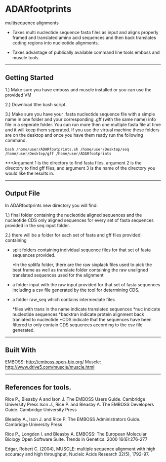 # ADARfootprints
multisequence alignments

* Takes multi nucleotide sequence fasta files as input and aligns properly framed and translated amino acid sequences and then back translates coding regions into nucleotide alignments.

* Takes advantage of publically available command line tools emboss and muscle tools.

___

## Getting Started
1.) Make sure you have emboss and muscle installed or you can use the provided VM



2.) Download tthe bash script.

3.) Make sure you have your .fasta nucleotide sequence file with a simple name in one folder and your corresponding .gff (with the same name) info file in a seperate folder.  You can run more then one multiple fasta file at time and it will keep them seperated. If you use the virtual machine these folders are on the desktop and once you have them ready run the following command.

```
bash /home/user/ADARfootprints.sh /home/user/Desktop/seq /home/user/Desktop/gff /home/user/ADARfootprints

```
   
   ***Argument 1 is the directory to find fasta files, argument 2 is the directory to find gff files, and argument 3 is the name of the directory you would like the results in.
   
___


## Output File

In ADARfootprints new directory you will find:

1.) final folder containing the nucleotide aligned sequences and the nucleotide CDS only aligned sequences for every set of fasta sequences provided in the seq input folder.

2.) there will be a folder for each set of fasta and gff files provided containing 

   * split folders containing individual sequence files for that set of fasta sequences provided.
   
      *In the splitfa folder, there are the raw sixplack files used to pick the best frame as well as translate folder containing the raw unaligned translated sequences used for the alignment 
   
   * a folder input with the raw input provided for that set of fasta sequences including a csv file generated by the tool for determining CDS.
   
   * a folder raw_seq which contains intermediate files
   
      *files with trans in the name indicate translated sequences
      *nuc indicate nucleotide sequences 
      *backtran indicate protein alignment back tranlated to nucleotide
      *CDS indicate that the sequences have been filtered to only contain CDS sequences according to the csv file generated.

___

## Built With

EMBOSS: http://emboss.open-bio.org/
Muscle: http://www.drive5.com/muscle/muscle.html


___

## References for tools.

Rice P., Bleasby A and Ison J. The EMBOSS Users Guide. Cambridge University Press
Ison J., Rice P. and Bleasby A. The EMBOSS Developers Guide. Cambridge University Press

Bleasby A., Ison J. and Rice P. The EMBOSS Administrators Guide. Cambridge University Press

Rice P., Longden I. and Bleasby A. EMBOSS: The European Molecular Biology Open Software Suite. Trends in Genetics. 2000 16(6):276-277

Edgar, Robert C. (2004), MUSCLE: multiple sequence alignment with high accuracy and high throughput, Nucleic Acids Research 32(5), 1792-97.
